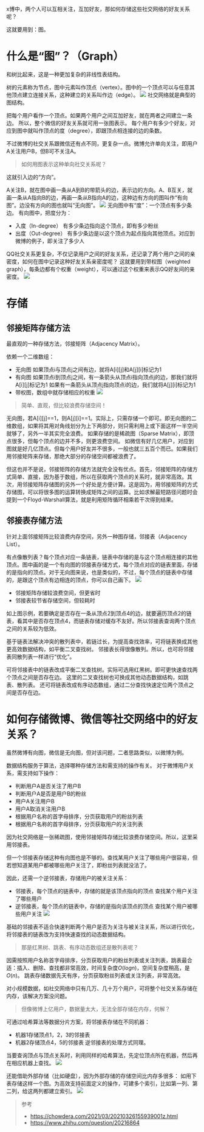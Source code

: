x博中，两个人可以互相关注，互加好友，那如何存储这些社交网络的好友关系呢？

这就要用到：图。
# 什么是“图”？（Graph）
和树比起来，这是一种更加复杂的非线性表结构。

树的元素称为节点，图中元素叫作顶点（vertex）。图中的一个顶点可以与任意其他顶点建立连接关系，这种建立的关系叫作边（edge）。
![](https://img-blog.csdnimg.cn/9e8d606b57b24f239a46a36734d4249c.png?x-oss-process=image/watermark,type_ZHJvaWRzYW5zZmFsbGJhY2s,shadow_50,text_Q1NETiBASmF2YUVkZ2Uu,size_20,color_FFFFFF,t_70,g_se,x_16)
社交网络就是典型的图结构。

把每个用户看作一个顶点。如果两个用户之间互加好友，就在两者之间建立一条边。
所以，整个微信的好友关系就可用一张图表示。
每个用户有多少个好友，对应到图中就叫作顶点的度（degree），即跟顶点相连接的边的条数。

不过微博的社交关系跟微信还有点不同，更复杂一点。微博允许单向关注，即用户A关注用户B，但B可不关注A。

> 如何用图表示这种单向社交关系呢？

这就引入边的“方向”。

A关注B，就在图中画一条从A到B的带箭头的边，表示边的方向。A、B互关，就画一条从A指向B的边，再画一条从B指向A的边，这种边有方向的图叫作“有向图”。边没有方向的图也就叫“无向图”。
![](https://img-blog.csdnimg.cn/f4ef3aa2589649838a55c13b5d559459.png?x-oss-process=image/watermark,type_ZHJvaWRzYW5zZmFsbGJhY2s,shadow_50,text_Q1NETiBASmF2YUVkZ2Uu,size_20,color_FFFFFF,t_70,g_se,x_16)
无向图中有“度”：一个顶点有多少条边。
有向图中，把度分为：
- 入度（In-degree）
有多少条边指向这个顶点，即有多少粉丝
- 出度（Out-degree）
有多少条边是以这个顶点为起点指向其他顶点。对应到微博的例子，即关注了多少人

QQ社交关系更复杂，不仅记录用户之间的好友关系，还记录了两个用户之间的亲密度，如何在图中记录这种好友关系亲密度呢？
这就要用到带权图（weighted graph），每条边都有个权重（weight），可以通过这个权重来表示QQ好友间的亲密度。
![](https://img-blog.csdnimg.cn/3807928549ef4d99af2744c1350d8630.png?x-oss-process=image/watermark,type_ZHJvaWRzYW5zZmFsbGJhY2s,shadow_50,text_Q1NETiBASmF2YUVkZ2Uu,size_20,color_FFFFFF,t_70,g_se,x_16)
# 存储
## 邻接矩阵存储方法
最直观的一种存储方法，邻接矩阵（Adjacency Matrix）。

依赖一个二维数组：
- 无向图
如果顶点i与顶点j之间有边，就将A[i][j]和A[j][i]标记为1
- 有向图
如果顶点i到顶点j之间，有一条箭头从顶点i指向顶点j的边，那我们就将A[i][j]标记为1
如果有一条箭头从顶点j指向顶点i的边，我们就将A[j][i]标记为1
- 带权图，数组中就存储相应的权重
![](https://img-blog.csdnimg.cn/43973239a1424f979308c26e8c1781ba.png?x-oss-process=image/watermark,type_ZHJvaWRzYW5zZmFsbGJhY2s,shadow_50,text_Q1NETiBASmF2YUVkZ2Uu,size_20,color_FFFFFF,t_70,g_se,x_16)

> 简单、直观，但比较浪费存储空间！

无向图，若A[i][j]==1，则A[j][i]==1。实际上，只需存储一个即可。即无向图的二维数组，如果将其用对角线划分为上下两部分，则只需利用上或下面这样一半空间就够了，另外一半其实完全浪费。
如果存储的是稀疏图（Sparse Matrix），即顶点很多，但每个顶点的边并不多，则更浪费空间。
如微信有好几亿用户，对应到图就是好几亿顶点。但每个用户好友并不很多，一般也就三五百个而已。如果我们用邻接矩阵来存储，那绝大部分的存储空间都被浪费了。

但这也并不是说，邻接矩阵的存储方法就完全没有优点。首先，邻接矩阵的存储方式简单、直接，因为基于数组，所以在获取两个顶点的关系时，就非常高效。其次，用邻接矩阵存储图的另外一个好处是方便计算。这是因为，用邻接矩阵的方式存储图，可以将很多图的运算转换成矩阵之间的运算。比如求解最短路径问题时会提到一个Floyd-Warshall算法，就是利用矩阵循环相乘若干次得到结果。
## 邻接表存储方法
针对上面邻接矩阵比较浪费内存空间，另外一种图存储，邻接表（Adjacency List）。

有点像散列表？每个顶点对应一条链表，链表中存储的是与这个顶点相连接的其他顶点。图中画的是一个有向图的邻接表存储方式，每个顶点对应的链表里面，存储的是指向的顶点。对于无向图来说，也是类似的，不过，每个顶点的链表中存储的，是跟这个顶点有边相连的顶点，你可以自己画下。
![](https://img-blog.csdnimg.cn/ee3d7c7dc6f146c6adb34bcafe3b19d5.png?x-oss-process=image/watermark,type_ZHJvaWRzYW5zZmFsbGJhY2s,shadow_50,text_Q1NETiBASmF2YUVkZ2Uu,size_20,color_FFFFFF,t_70,g_se,x_16)

- 邻接矩阵存储较浪费空间，但更省时
- 邻接表较节省存储空间，但较耗时

如上图示例，若要确定是否存在一条从顶点2到顶点4的边，就要遍历顶点2的链表，看其中是否存在顶点4，而链表存储对缓存不友好。所以邻接表查询两个顶点之间的关系较为低效。

基于链表法解决冲突的散列表中，若链过长，为提高查找效率，可将链表换成其他更高效数据结构，如平衡二叉查找树。
邻接表长得很像散列。所以，也可将邻接表同散列表一样进行“优化”。

可将邻接表中的链表改成平衡二叉查找树。实际可选用红黑树。即可更快速查找两个顶点之间是否存在边。
这里的二叉查找树也可换成其他动态数据结构，如跳表、散列表。
还可将链表改成有序动态数组，通过二分查找快速定位两个顶点之间是否存在边。
# 如何存储微博、微信等社交网络中的好友关系？
虽然微博有向图，微信是无向图，但对该问题，二者思路类似，以微博为例。

数据结构服务于算法，选择哪种存储方法和需支持的操作有关。
对于微博用户关系，需支持如下操作：
- 判断用户A是否关注了用户B
- 判断用户A是否是用户B的粉丝
- 用户A关注用户B
- 用户A取消关注用户B
- 根据用户名称的首字母排序，分页获取用户的粉丝列表
- 根据用户名称的首字母排序，分页获取用户的关注列表

因为社交网络是一张稀疏图，使用邻接矩阵存储比较浪费存储空间。所以，这里采用邻接表。

但一个邻接表存储这种有向图也是不够的。查找某用户关注了哪些用户很容易，但若想知道某用户都被哪些用户关注了，即粉丝列表就没法了。

因此，还需一个逆邻接表，存储用户的被关注关系：
- 邻接表，每个顶点的链表中，存储的就是该顶点指向的顶点
查找某个用户关注了哪些用户
- 逆邻接表，每个顶点的链表中，存储的是指向该顶点的顶点
查找某个用户被哪些用户关注
![](https://img-blog.csdnimg.cn/69ba70ef961d441c9753c31258af84a8.png?x-oss-process=image/watermark,type_ZHJvaWRzYW5zZmFsbGJhY2s,shadow_50,text_Q1NETiBASmF2YUVkZ2Uu,size_20,color_FFFFFF,t_70,g_se,x_16)

基础的邻接表不适合快速判断两个用户是否为关注与被关注关系，所以进行优化，将邻接表的链表改为支持快速查找的动态数据结构。

> 那是红黑树、跳表、有序动态数组还是散列表呢？

因需按照用户名称首字母排序，分页获取用户的粉丝列表或关注列表，跳表最合适：插入、删除、查找都非常高效，时间复杂度$O(logn)$，空间复杂度稍高，是$O(n)$。
跳表存储数据先天有序，分页获取粉丝列表或关注列表，非常高效。

对小规模数据，如社交网络中只有几万、几十万个用户，可将整个社交关系存储在内存，该解决方案没问题。

> 但像微博上亿用户，数据量太大，无法全部存储在内存，何解？

可通过哈希算法等数据分片方案，将邻接表存储在不同机器：
- 机器1存储顶点1，2，3的邻接表
- 机器2存储顶点4，5的邻接表
逆邻接表的处理方式同理。

当要查询顶点与顶点关系时，利用同样的哈希算法，先定位顶点所在机器，然后再在相应机器上查找。
![](https://img-blog.csdnimg.cn/295354cd7c904fa793e2784269c58241.png?x-oss-process=image/watermark,type_ZHJvaWRzYW5zZmFsbGJhY2s,shadow_50,text_Q1NETiBASmF2YUVkZ2Uu,size_20,color_FFFFFF,t_70,g_se,x_16)

还能借助外部存储（比如硬盘），因为外部存储的存储空间比内存多很多：
如用下表存储这样一个图。为高效支持前面定义的操作，可建多个索引，比如第一列、第二列，给这两列都建立索引。
![](https://img-blog.csdnimg.cn/b95b76c1fcce4f4a9df754bd80616f04.png?x-oss-process=image/watermark,type_ZHJvaWRzYW5zZmFsbGJhY2s,shadow_50,text_Q1NETiBASmF2YUVkZ2Uu,size_20,color_FFFFFF,t_70,g_se,x_16)

> 参考
> - https://chowdera.com/2021/03/20210326155939001z.html
> - https://www.zhihu.com/question/20216864